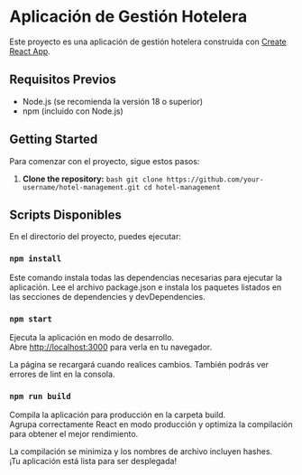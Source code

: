 # Aplicación de Gestión Hotelera

Este proyecto es una aplicación de gestión hotelera construida con [Create React App](https://github.com/facebook/create-react-app).

## Requisitos Previos

- Node.js (se recomienda la versión 18 o superior)
- npm (incluido con Node.js)

## Getting Started

Para comenzar con el proyecto, sigue estos pasos:

1. **Clone the repository:**
``bash
   git clone https://github.com/your-username/hotel-management.git
   cd hotel-management
``

## Scripts Disponibles

En el directorio del proyecto, puedes ejecutar:

### `npm install`
Este comando instala todas las dependencias necesarias para ejecutar la aplicación. Lee el archivo package.json e instala los paquetes listados en las secciones de dependencies y devDependencies.

### `npm start`

Ejecuta la aplicación en modo de desarrollo.\
Abre [http://localhost:3000](http://localhost:3000) para verla en tu navegador.

La página se recargará cuando realices cambios.
También podrás ver errores de lint en la consola.

### `npm run build`

Compila la aplicación para producción en la carpeta build.\
Agrupa correctamente React en modo producción y optimiza la compilación para obtener el mejor rendimiento.

La compilación se minimiza y los nombres de archivo incluyen hashes.\
¡Tu aplicación está lista para ser desplegada!
